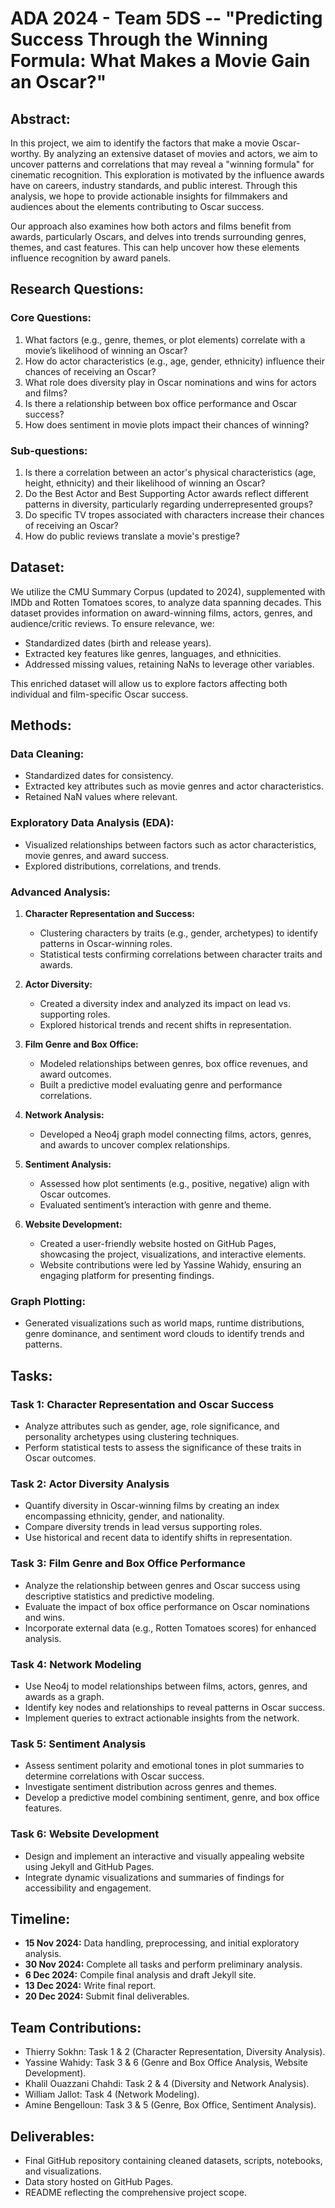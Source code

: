 
# ADA 2024 - Team 5DS -- "Predicting Success Through the Winning Formula: What Makes a Movie Gain an Oscar?"

## Abstract:
In this project, we aim to identify the factors that make a movie Oscar-worthy. By analyzing an extensive dataset of movies and actors, we aim to uncover patterns and correlations that may reveal a "winning formula" for cinematic recognition. This exploration is motivated by the influence awards have on careers, industry standards, and public interest. Through this analysis, we hope to provide actionable insights for filmmakers and audiences about the elements contributing to Oscar success.

Our approach also examines how both actors and films benefit from awards, particularly Oscars, and delves into trends surrounding genres, themes, and cast features. This can help uncover how these elements influence recognition by award panels.

## Research Questions:
### Core Questions:
1. What factors (e.g., genre, themes, or plot elements) correlate with a movie’s likelihood of winning an Oscar?
2. How do actor characteristics (e.g., age, gender, ethnicity) influence their chances of receiving an Oscar?
3. What role does diversity play in Oscar nominations and wins for actors and films?
4. Is there a relationship between box office performance and Oscar success?
5. How does sentiment in movie plots impact their chances of winning?

### Sub-questions:
1. Is there a correlation between an actor's physical characteristics (age, height, ethnicity) and their likelihood of winning an Oscar?
2. Do the Best Actor and Best Supporting Actor awards reflect different patterns in diversity, particularly regarding underrepresented groups?
3. Do specific TV tropes associated with characters increase their chances of receiving an Oscar?
4. How do public reviews translate a movie's prestige?

## Dataset:
We utilize the CMU Summary Corpus (updated to 2024), supplemented with IMDb and Rotten Tomatoes scores, to analyze data spanning decades. This dataset provides information on award-winning films, actors, genres, and audience/critic reviews. To ensure relevance, we:

- Standardized dates (birth and release years).
- Extracted key features like genres, languages, and ethnicities.
- Addressed missing values, retaining NaNs to leverage other variables.

This enriched dataset will allow us to explore factors affecting both individual and film-specific Oscar success.

## Methods:
### Data Cleaning:
- Standardized dates for consistency.
- Extracted key attributes such as movie genres and actor characteristics.
- Retained NaN values where relevant.

### Exploratory Data Analysis (EDA):
- Visualized relationships between factors such as actor characteristics, movie genres, and award success.
- Explored distributions, correlations, and trends.

### Advanced Analysis:
1. **Character Representation and Success:**
   - Clustering characters by traits (e.g., gender, archetypes) to identify patterns in Oscar-winning roles.
   - Statistical tests confirming correlations between character traits and awards.

2. **Actor Diversity:**
   - Created a diversity index and analyzed its impact on lead vs. supporting roles.
   - Explored historical trends and recent shifts in representation.

3. **Film Genre and Box Office:**
   - Modeled relationships between genres, box office revenues, and award outcomes.
   - Built a predictive model evaluating genre and performance correlations.

4. **Network Analysis:**
   - Developed a Neo4j graph model connecting films, actors, genres, and awards to uncover complex relationships.

5. **Sentiment Analysis:**
   - Assessed how plot sentiments (e.g., positive, negative) align with Oscar outcomes.
   - Evaluated sentiment’s interaction with genre and theme.

6. **Website Development:**
   - Created a user-friendly website hosted on GitHub Pages, showcasing the project, visualizations, and interactive elements.
   - Website contributions were led by Yassine Wahidy, ensuring an engaging platform for presenting findings.

### Graph Plotting:
- Generated visualizations such as world maps, runtime distributions, genre dominance, and sentiment word clouds to identify trends and patterns.

## Tasks:
### Task 1: Character Representation and Oscar Success
- Analyze attributes such as gender, age, role significance, and personality archetypes using clustering techniques.
- Perform statistical tests to assess the significance of these traits in Oscar outcomes.

### Task 2: Actor Diversity Analysis
- Quantify diversity in Oscar-winning films by creating an index encompassing ethnicity, gender, and nationality.
- Compare diversity trends in lead versus supporting roles.
- Use historical and recent data to identify shifts in representation.

### Task 3: Film Genre and Box Office Performance
- Analyze the relationship between genres and Oscar success using descriptive statistics and predictive modeling.
- Evaluate the impact of box office performance on Oscar nominations and wins.
- Incorporate external data (e.g., Rotten Tomatoes scores) for enhanced analysis.

### Task 4: Network Modeling
- Use Neo4j to model relationships between films, actors, genres, and awards as a graph.
- Identify key nodes and relationships to reveal patterns in Oscar success.
- Implement queries to extract actionable insights from the network.

### Task 5: Sentiment Analysis
- Assess sentiment polarity and emotional tones in plot summaries to determine correlations with Oscar success.
- Investigate sentiment distribution across genres and themes.
- Develop a predictive model combining sentiment, genre, and box office features.

### Task 6: Website Development
- Design and implement an interactive and visually appealing website using Jekyll and GitHub Pages.
- Integrate dynamic visualizations and summaries of findings for accessibility and engagement.

## Timeline:
- **15 Nov 2024:** Data handling, preprocessing, and initial exploratory analysis.
- **30 Nov 2024:** Complete all tasks and perform preliminary analysis.
- **6 Dec 2024:** Compile final analysis and draft Jekyll site.
- **13 Dec 2024:** Write final report.
- **20 Dec 2024:** Submit final deliverables.

## Team Contributions:
- Thierry Sokhn: Task 1 & 2 (Character Representation, Diversity Analysis).
- Yassine Wahidy: Task 3 & 6 (Genre and Box Office Analysis, Website Development).
- Khalil Ouazzani Chahdi: Task 2 & 4 (Diversity and Network Analysis).
- William Jallot: Task 4 (Network Modeling).
- Amine Bengelloun: Task 3 & 5 (Genre, Box Office, Sentiment Analysis).

## Deliverables:
- Final GitHub repository containing cleaned datasets, scripts, notebooks, and visualizations.
- Data story hosted on GitHub Pages.
- README reflecting the comprehensive project scope.

